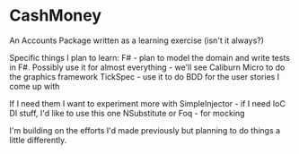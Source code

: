 CashMoney
=========

An Accounts Package written as a learning exercise (isn't it always?)

Specific things I plan to learn:
	F# - plan to model the domain and write tests in F#. Possibly use it for almost everything - we'll see
	Caliburn Micro to do the graphics framework
	TickSpec - use it to do BDD for the user stories I come up with

If I need them I want to experiment more with
	SimpleInjector - if I need IoC DI stuff, I'd like to use this one
	NSubstitute or Foq - for mocking

I'm building on the efforts I'd made previously but planning to do things a little differently.
